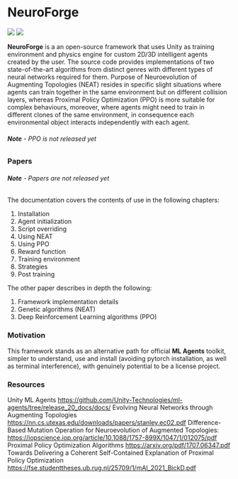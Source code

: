 # NeuroForge
![](https://img.shields.io/badge/version-1.0.1-blue)
![](https://img.shields.io/badge/doc-paper-red)

**NeuroForge** is a an open-source framework that uses Unity as training environment and physics engine for custom 2D/3D intelligent agents created by the user. The source code provides implementations of two state-of-the-art algorithms from distinct genres with different types of neural networks required for them. Purpose of Neuroevolution of Augmenting Topologies (NEAT) resides in specific slight situations where agents can train together in the same environment but on different collision layers, whereas Proximal Policy Optimization (PPO) is more suitable for complex behaviours, moreover, where agents might need to train in different clones of the same environment, in consequence each environmental object interacts independently with each agent.

###### _**Note** - PPO is not released yet_


### Papers
###### _**Note** - Papers are not released yet_
The documentation covers the contents of use in the following chapters:
1. Installation
2. Agent initialization
3. Script overriding
4. Using NEAT
5. Using PPO
6. Reward function
7. Training environment 
8. Strategies
9. Post training

The other paper describes in depth the following:
1. Framework implementation details
2. Genetic algorithms (NEAT)
3. Deep Reinforcement Learning algorithms (PPO)

### Motivation
This framework stands as an alternative path for official **ML Agents** toolkit, simpler to understand, use and install (avoiding pytorch installation, as well as terminal interference), with genuinely potential to be a license project.

### Resources
Unity ML Agents
https://github.com/Unity-Technologies/ml-agents/tree/release_20_docs/docs/
Evolving Neural Networks through Augmenting Topologies https://nn.cs.utexas.edu/downloads/papers/stanley.ec02.pdf
Difference-Based Mutation Operation for Neuroevolution of Augmented Topologies: 
https://iopscience.iop.org/article/10.1088/1757-899X/1047/1/012075/pdf
Proximal Policy Optimization Algorithms
https://arxiv.org/pdf/1707.06347.pdf
Towards Delivering a Coherent Self-Contained Explanation of Proximal Policy Optimization https://fse.studenttheses.ub.rug.nl/25709/1/mAI_2021_BickD.pdf
